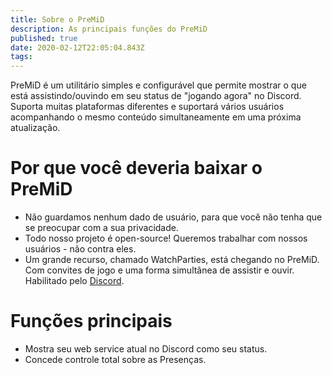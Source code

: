 ```yaml
---
title: Sobre o PreMiD
description: As principais funções do PreMiD
published: true
date: 2020-02-12T22:05:04.843Z
tags:
---
```


PreMiD é um utilitário simples e configurável que permite mostrar o que está assistindo/ouvindo em seu status de "jogando agora" no Discord. Suporta muitas plataformas diferentes e suportará vários usuários acompanhando o mesmo conteúdo simultaneamente em uma próxima atualização.

# Por que você deveria baixar o PreMiD
- Não guardamos nenhum dado de usuário, para que você não tenha que se preocupar com a sua privacidade.
- Todo nosso projeto é open-source! Queremos trabalhar com nossos usuários - não contra eles.
- Um grande recurso, chamado WatchParties, está chegando no PreMiD. Com convites de jogo e uma forma simultânea de assistir e ouvir. Habilitado pelo [Discord](https://discordapp.com/).

# Funções principais
- Mostra seu web service atual no Discord como seu status.
- Concede controle total sobre as Presenças.